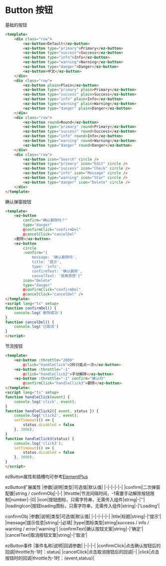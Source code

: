 # Button 按钮

基础的按钮
<ButtonCommon />

```html
<template>
    <div class="row">
        <ez-button>Default</ez-button>
        <ez-button type="primary">Primary</ez-button>
        <ez-button type="success">Success</ez-button>
        <ez-button type="info">Info</ez-button>
        <ez-button type="warning">Warning</ez-button>
        <ez-button type="danger">Danger</ez-button>
        <ez-button>中文</ez-button>
    </div>
    <div class="row">
        <ez-button plain>Plain</ez-button>
        <ez-button type="primary" plain>Primary</ez-button>
        <ez-button type="success" plain>Success</ez-button>
        <ez-button type="info" plain>Info</ez-button>
        <ez-button type="warning" plain>Warning</ez-button>
        <ez-button type="danger" plain>Danger</ez-button>
    </div>
    <div class="row">
        <ez-button round>Round</ez-button>
        <ez-button type="primary" round>Primary</ez-button>
        <ez-button type="success" round>Success</ez-button>
        <ez-button type="info" round>Info</ez-button>
        <ez-button type="warning" round>Warning</ez-button>
        <ez-button type="danger" round>Danger</ez-button>
    </div>
    <div class="row">
        <ez-button icon="Search" circle />
        <ez-button type="primary" icon="Edit" circle />
        <ez-button type="success" icon="Check" circle />
        <ez-button type="info" icon="Message" circle />
        <ez-button type="warning" icon="Star" circle />
        <ez-button type="danger" icon="Delete" circle />
    </div>
</template>
```

确认弹窗按钮
<ButtonConfirm />

```html
<template>
    <ez-button 
        confirm="确认删除吗？" 
        type="danger" 
        @confirmClick="confirmDel" 
        @cancelClick="cancelDel"
    >删除</ez-button>
    <ez-button
        circle 
        :confirm="{
            message: '确认删除吗',
            title: '提示',
            type: 'info',
            confirmText: '确认删除',
            cancelText: '我再想想'}" 
        icon="Delete" 
        type="danger" 
        @confirmClick="confirmDel" 
        @cancelClick="cancelDel" />
</template>
<script lang="ts" setup>
function confirmDel() {
    console.log('删除成功')
}
function cancelDel() {
    console.log('已取消')
}
</script>
```

节流按钮
<ButtonClick />

```html
<template>
    <ez-button :throttle="2000" 
        @click="handleClick">2秒只能点一次</ez-button>
    <ez-button :throttle="-1" 
        @click="handleClick2">手动解除</ez-button>
    <ez-button :throttle="-1" confirm="确认吗" 
        @confirmClick="handleClick3">删除</ez-button>
</template>
<script lang="ts" setup>
function handleClick(event) {
    console.log('click', event);
}
function handleClick2({ event, status }) {
    console.log('click2', event);
    setTimeout(() => {
        status.disabled = false
    }, 3000);
}
function handleClick3(status) {
    console.log('click3');
    setTimeout(() => {
        status.disabled = false
    }, 3000);
}
</script>
```

ezButton属性和插槽均可参考[ElementPlus](https://element-plus.org/zh-CN/component/button.html#button-%E5%B1%9E%E6%80%A7)

ezButton扩展属性
|参数|说明|类型|可选值|默认值|
|-|-|-|-|-|
|confirm|二次弹窗配置|string / confirmObj|-|-|
|throttle|节流间隔时间，-1需要手动解除按钮限制|number|-|0|
|icon|按钮图标，只需字符串，无需传入组件|string|-|''|
|loadingIcon|按钮loading图标，只需字符串，无需传入组件|string|-|'Loading'|

confirmObj
|参数|说明|类型|可选值|默认值|
|-|-|-|-|-|
|title|标题|string|-|'提示'|
|message|提示信息|string|-|必填|
|type|图标类型|string|success / info / warning / error|'warning'|
|confirmText|确认按钮文案|string|-|'确定'|
|cancelText|取消按钮文案|string|-|'取消'|

ezButton事件
|事件名称|说明|回调参数|
|-|-|-|
|confirmClick|点击确认按钮后的回调|throttle为-1时：status|
|cancelClick|点击取消按钮后的回调|-|
|click|点击按钮时的回调|throttle为-1时：{event,status}|

